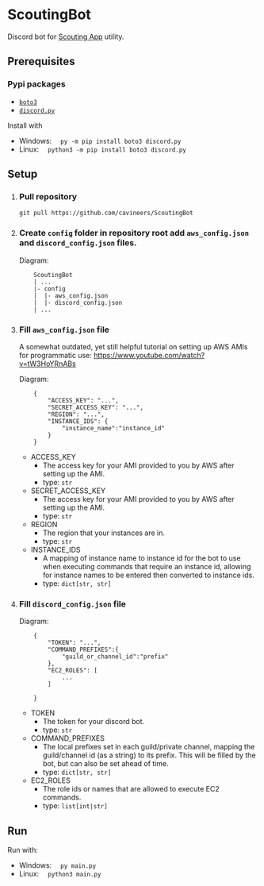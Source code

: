 # ScoutingBot
Discord bot for [Scouting App](https://github.com/cavineers/ScoutingApp2023) utility.

## Prerequisites
### Pypi packages
- [`boto3`](https://pypi.org/project/boto3/)
- [`discord.py`](https://pypi.org/project/discord.py/)

Install with
- Windows:  &emsp;`py -m pip install boto3 discord.py`
- Linux:    &emsp;`python3 -m pip install boto3 discord.py`

## Setup
1. ### Pull repository 
    `git pull https://github.com/cavineers/ScoutingBot`

2. ### Create `config` folder in repository root add `aws_config.json` and `discord_config.json` files.
    Diagram:
    ```
        ScoutingBot
        | ...
        |- config
        |  |- aws_config.json
        |  |- discord_config.json
        | ...
    ```
3. ### Fill `aws_config.json` file
    A somewhat outdated, yet still helpful tutorial on setting up AWS AMIs for programmatic use: https://www.youtube.com/watch?v=tW3HoYRnABs

    Diagram:
    ```
        {
            "ACCESS_KEY": "...",
            "SECRET_ACCESS_KEY": "...",
            "REGION": "...",
            "INSTANCE_IDS": {
                "instance_name":"instance_id"
            }
        }
    ```

    - ACCESS_KEY
       - The access key for your AMI provided to you by AWS after setting up the AMI.
       - type: `str`
    - SECRET_ACCESS_KEY
        - The access key for your AMI provided to you by AWS after setting up the AMI.
        - type: `str`
    - REGION
        - The region that your instances are in.
        - type: `str`
    - INSTANCE_IDS
        - A mapping of instance name to instance id for the bot to use when executing commands that require an instance id, allowing for instance names to be entered then converted to instance ids.
        - type: `dict[str, str]`

4. ### Fill `discord_config.json` file
    Diagram:
    ```
        {
            "TOKEN": "...",
            "COMMAND_PREFIXES":{
                "guild_or_channel_id":"prefix"
            },
            "EC2_ROLES": [
                ...
            ]

        }
    ```

    - TOKEN
       - The token for your discord bot.
       - type: `str`
    - COMMAND_PREFIXES
       - The local prefixes set in each guild/private channel, mapping the guild/channel id (as a string) to its prefix. This will be filled by the bot, but can also be set ahead of time.
       - type: `dict[str, str]`
    - EC2_ROLES
       - The role ids or names that are allowed to execute EC2 commands.
       - type: `list[int|str]`

## Run

Run with:
- Windows:  &emsp;`py main.py`
- Linux:    &emsp;`python3 main.py`